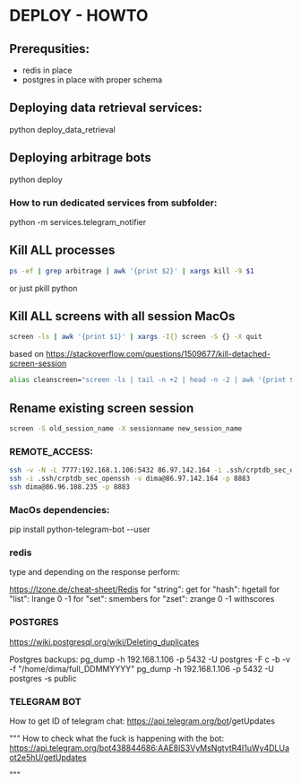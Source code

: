 # DEPLOY - HOWTO
## Prerequsities:
* redis in place
* postgres in place with proper schema

## Deploying data retrieval services:
python deploy_data_retrieval

## Deploying arbitrage bots
python deploy

### How to run dedicated services from subfolder:
python -m services.telegram_notifier

## Kill ALL processes
``` bash
ps -ef | grep arbitrage | awk '{print $2}' | xargs kill -9 $1
```
or just
pkill python

## Kill ALL screens with all session MacOs
``` bash
screen -ls | awk '{print $1}' | xargs -I{} screen -S {} -X quit
```
based on  https://stackoverflow.com/questions/1509677/kill-detached-screen-session

``` bash
alias cleanscreen="screen -ls | tail -n +2 | head -n -2 | awk '{print $1}'| xargs -I{} screen -S {} -X quit"
```

## Rename existing screen session
``` bash
screen -S old_session_name -X sessionname new_session_name
```

### REMOTE_ACCESS:
``` bash
ssh -v -N -L 7777:192.168.1.106:5432 86.97.142.164 -i .ssh/crptdb_sec_openssh -l dima -p 8883
ssh -i .ssh/crptdb_sec_openssh -v dima@86.97.142.164 -p 8883
ssh dima@86.96.108.235 -p 8883
```

### MacOs dependencies:
pip install python-telegram-bot --user

### redis
type <key>
and depending on the response perform:

https://lzone.de/cheat-sheet/Redis
for "string": get <key>
for "hash": hgetall <key>
for "list": lrange <key> 0 -1
for "set": smembers <key>
for "zset": zrange <key> 0 -1 withscores

### POSTGRES
https://wiki.postgresql.org/wiki/Deleting_duplicates

Postgres backups:
pg_dump -h 192.168.1.106 -p 5432 -U postgres -F c -b -v -f "/home/dima/full_DDMMYYYY"
pg_dump -h 192.168.1.106 -p 5432 -U postgres -s public


### TELEGRAM BOT
How to get ID of telegram chat:
https://api.telegram.org/bot<YourBOTToken>/getUpdates

"""
How to check what the fuck is happening with the bot:
https://api.telegram.org/bot438844686:AAE8lS3VyMsNgtytR4I1uWy4DLUaot2e5hU/getUpdates

"""